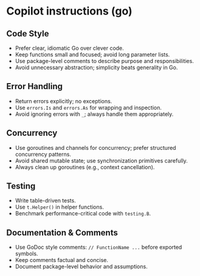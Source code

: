 # Copilot instructions (go)

<!-- generated by ai-instructions-pilot: sets: go -->

## Code Style

- Prefer clear, idiomatic Go over clever code.
- Keep functions small and focused; avoid long parameter lists.
- Use package-level comments to describe purpose and responsibilities.
- Avoid unnecessary abstraction; simplicity beats generality in Go.

## Error Handling

- Return errors explicitly; no exceptions.
- Use `errors.Is` and `errors.As` for wrapping and inspection.
- Avoid ignoring errors with `_`; always handle them appropriately.

## Concurrency

- Use goroutines and channels for concurrency; prefer structured concurrency patterns.
- Avoid shared mutable state; use synchronization primitives carefully.
- Always clean up goroutines (e.g., context cancellation).

## Testing

- Write table-driven tests.
- Use `t.Helper()` in helper functions.
- Benchmark performance-critical code with `testing.B`.

## Documentation & Comments

- Use GoDoc style comments: `// FunctionName ...` before exported symbols.
- Keep comments factual and concise.
- Document package-level behavior and assumptions.

